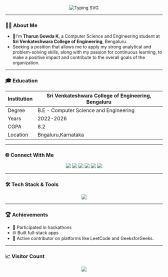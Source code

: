 <!-- Typing effect header -->
<p align="center">
  <img src="https://readme-typing-svg.herokuapp.com?font=Fira+Code&size=30&duration=3000&pause=1000&color=00FFFF&center=true&vCenter=true&width=435&lines=Hello+There!;I'm+Tharun;" alt="Typing SVG" />
</p>

---

### 👨‍💻 About Me

-  🚀I'm **Tharun Gowda K**, a Computer Science and Engineering student at **Sri Venkateshwara College of Engineering**, Bengaluru.
-  Seeking a position that allows me to apply my strong analytical and problem-solving skills,
along with my passion for continuous learning, to make a positive impact and contribute to the overall goals of the organization.

---

### 🎓 Education

|  Institution |  Sri Venkateshwara College of Engineering, Bengaluru |
| -------------- | --------- |
| Degree | B.E - Computer Science and Engineering |
| Years | 2022-2026 |
| CGPA| 8.2 |
| Location | Bngaluru,Karnataka |
---

### 🌐 Connect With Me

<p align="center">
  <a href="https://portfolio-iyunyvlq3-tharuns-projects-517b3879.vercel.app"><img src="https://img.shields.io/badge/Portfolio-000000?style=for-the-badge&logo=About.me&logoColor=white"/></a>
  <a href="mailto:tharungowda0369@gmail.com"><img src="https://img.shields.io/badge/Email-D14836?style=for-the-badge&logo=gmail&logoColor=white"/></a>
  <a href="https://linkedin.com/in/tharun-gowda-k-3059b4259"><img src="https://img.shields.io/badge/LinkedIn-0077B5?style=for-the-badge&logo=linkedin&logoColor=white"/></a>
  <a href="https://github.com/THARUN-GOWDA-K"><img src="https://img.shields.io/badge/GitHub-000?style=for-the-badge&logo=github&logoColor=white"/></a>
  <a href="https://leetcode.com/u/Tharun_Gowda_K/"><img src="https://img.shields.io/badge/LeetCode-FFA116?style=for-the-badge&logo=leetcode&logoColor=black"/></a>
  <a href="https://www.geeksforgeeks.org/user/tharungoh368/"><img src="https://img.shields.io/badge/GeeksforGeeks-2F8D46?style=for-the-badge&logo=GeeksforGeeks&logoColor=white"/></a>
</p>

---

### 🛠️ Tech Stack & Tools

<p align="center">
  <img src="https://skillicons.dev/icons?i=py,java,js,html,css,react,tailwind,git,github,mongodb,mysql,vscode" />
</p>

---



### 🏆 Achievements

- 🥇 Participated in hackathons
- 🌐 Built full-stack apps
- 🧠 Active contributor on platforms like LeetCode and GeeksforGeeks.

---

### 📈 Visitor Count

<p align="center">
  <img src="https://komarev.com/ghpvc/?username=THARUN-GOWDA-K&label=Profile+Visitors&color=blueviolet&style=for-the-badge" />
</p>

